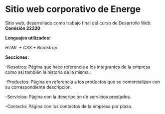 # Sitio web corporativo de Energe

Sitio web, desarrollado como trabajo final del curso de Desarrollo Web:
<strong>Comisión 22220</strong>

<strong>Lenguajes utilizados:</strong>

<i>HTML + CSS + Bootstrap</i>

<strong>Secciones:</strong>

-Nosotros: Página que hace referencia a los integrantes de la empresa como así también la historia de la misma.

-Productos: Página en referencia a los productos que se comercializan con su correspondiente descripción.

-Servicios: Página con la descripción de servicios prestados.

-Contacto: Página con los contactos de la empresa por plaza.
